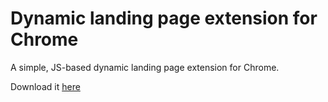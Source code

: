 # Dynamic landing page extension for Chrome

A simple, JS-based dynamic landing page extension for Chrome.

Download it [here](https://chrome.google.com/webstore/detail/weland/kfmihkgcochdmmmkgbokchkfndpemlla/)
